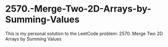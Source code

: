 # 2570.-Merge-Two-2D-Arrays-by-Summing-Values
This is my personal solution to the LeetCode problem: 2570. Merge Two 2D Arrays by Summing Values
